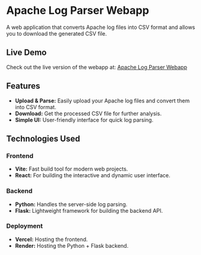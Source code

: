 # Apache Log Parser Webapp

A web application that converts Apache log files into CSV format and allows you to download the generated CSV file.

## Live Demo

Check out the live version of the webapp at: [Apache Log Parser Webapp](https://apache-log-parser.vercel.app/)

## Features

- **Upload & Parse:** Easily upload your Apache log files and convert them into CSV format.
- **Download:** Get the processed CSV file for further analysis.
- **Simple UI:** User-friendly interface for quick log parsing.

## Technologies Used

### Frontend
- **Vite:** Fast build tool for modern web projects.
- **React:** For building the interactive and dynamic user interface.

### Backend
- **Python:** Handles the server-side log parsing.
- **Flask:** Lightweight framework for building the backend API.

### Deployment
- **Vercel:** Hosting the frontend.
- **Render:** Hosting the Python + Flask backend.
